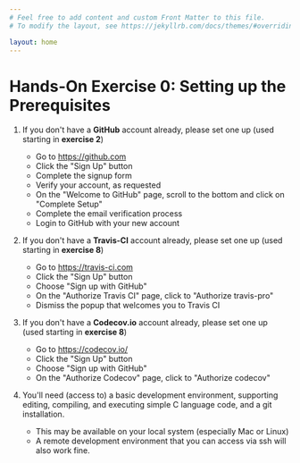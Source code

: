 ```yaml
---
# Feel free to add content and custom Front Matter to this file.
# To modify the layout, see https://jekyllrb.com/docs/themes/#overriding-theme-defaults

layout: home
---
```

# Hands-On Exercise 0: Setting up the Prerequisites 

1. If you don't have a **GitHub** account already, please set one up (used starting in **exercise 2**)
   - Go to <https://github.com>
   - Click the "Sign Up" button
   - Complete the signup form
   - Verify your account, as requested
   - On the "Welcome to GitHub" page, scroll to the bottom and click on "Complete Setup"
   - Complete the email verification process
   - Login to GitHub with your new account

2. If you don't have a **Travis-CI** account already, please set one up (used starting in **exercise 8**)
   - Go to <https://travis-ci.com>
   - Click the "Sign Up" button
   - Choose "Sign up with GitHub"
   - On the  "Authorize Travis CI" page, click to "Authorize travis-pro"
   - Dismiss the popup that welcomes you to Travis CI

3. If you don't have a **Codecov.io** account already, please set one up (used starting in **exercise 8**)
   - Go to <https://codecov.io/>
   - Click the "Sign Up" button
   - Choose "Sign up with GitHub"
   - On the  "Authorize Codecov" page, click to "Authorize codecov"  

4. You'll need (access to) a basic development environment, supporting editing, compiling, and executing simple C language code, and a git installation.
   - This may be available on your local system (especially Mac or Linux)
   - A remote development environment that you can access via ssh will also work fine.